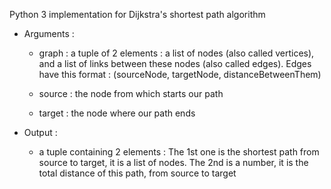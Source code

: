 Python 3 implementation for Dijkstra's shortest path algorithm


* Arguments :

    - graph : a tuple of 2 elements : a list of nodes (also called vertices), and a list of links between these nodes (also called edges).
     Edges have this format : (sourceNode, targetNode, distanceBetweenThem)
   
    - source : the node from which starts our path
  
    - target : the node where our path ends
  
  
  
  
* Output : 

    - a tuple containing 2 elements : 
        The 1st one is the shortest path from source to target, it is a list of nodes.
        The 2nd is a number, it is the total distance of this path, from source to target
